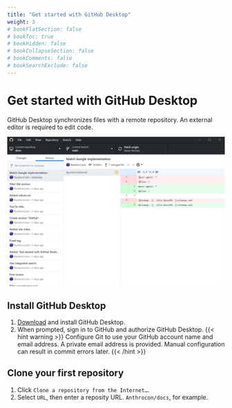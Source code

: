 ```yaml
---
title: "Get started with GitHub Desktop"
weight: 3
# bookFlatSection: false
# bookToc: true
# bookHidden: false
# bookCollapseSection: false
# bookComments: false
# bookSearchExclude: false
---
```


# Get started with GitHub Desktop

GitHub Desktop synchronizes files with a remote repository. An external editor is required to edit code.

![GitHub Desktop](GitHub%20Desktop.PNG)

## Install GitHub Desktop

1. [Download](https://desktop.github.com/) and install GitHub Desktop.
2. When prompted, sign in to GitHub and authorize GitHub Desktop.
{{< hint warning >}}
Configure Git to use your GitHub account name and email address. A private email address is provided. Manual configuration can result in commit errors later.
{{< /hint >}}

## Clone your first repository

1. Click `Clone a repository from the Internet…`.
2. Select `URL`, then enter a reposity URL. `Anthrocon/docs`, for example.
